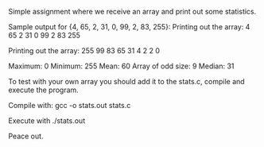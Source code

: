 Simple assignment where we receive an array and print out some statistics.

Sample output for {4, 65, 2, 31, 0, 99, 2, 83, 255}:
Printing out the array: 
4	65	2	31	0	99	2	83	255	

Printing out the array: 
255	99	83	65	31	4	2	2	0	

Maximum: 0
Minimum: 255
Mean: 60
Array of odd size: 9
Median: 31

To test with your own array you should add it to the stats.c, compile and execute the program.

Compile with: gcc -o stats.out stats.c

Execute with ./stats.out

Peace out.
